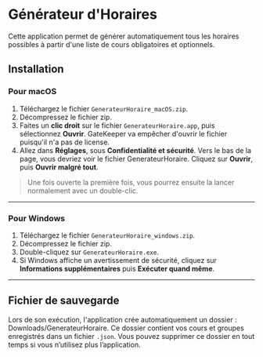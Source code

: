 # Générateur d'Horaires

Cette application permet de générer automatiquement tous les horaires possibles à partir d'une liste de cours obligatoires et optionnels.

## Installation

### Pour **macOS**

1. Téléchargez le fichier `GenerateurHoraire_macOS.zip`.
2. Décompressez le fichier zip.
3. Faites un **clic droit** sur le fichier `GenerateurHoraire.app`, puis sélectionnez **Ouvrir**. GateKeeper va empêcher d'ouvrir le fichier puisqu'il n'a pas de license.
4. Allez dans **Réglages**, sous **Confidentialité et sécurité**. Vers le bas de la page, vous devriez voir le fichier GenerateurHoraire. Cliquez sur **Ouvrir**, puis **Ouvrir malgré tout**.

> Une fois ouverte la première fois, vous pourrez ensuite la lancer normalement avec un double-clic.

---

### Pour **Windows**

1. Téléchargez le fichier `GenerateurHoraire_windows.zip`.
2. Décompressez le fichier zip.
3. Double-cliquez sur `GenerateurHoraire.exe`.
4. Si Windows affiche un avertissement de sécurité, cliquez sur **Informations supplémentaires** puis **Exécuter quand même**.

---

## Fichier de sauvegarde

Lors de son exécution, l'application crée automatiquement un dossier : Downloads/GenerateurHoraire.
Ce dossier contient vos cours et groupes enregistrés dans un fichier `.json`.
Vous pouvez supprimer ce dossier en tout temps si vous n’utilisez plus l’application.